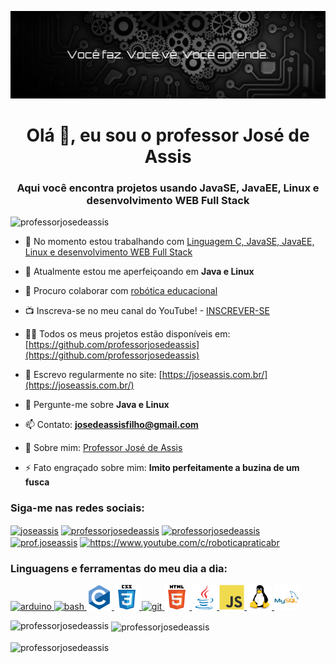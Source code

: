 ![banner](https://github.com/professorjosedeassis/joseassis/blob/main/img/bannerpro.jpg?raw=true)

<h1 align="center">Olá 👋, eu sou o professor José de Assis</h1>
<h3 align="center">Aqui você encontra projetos usando JavaSE, JavaEE, Linux e desenvolvimento WEB Full Stack</h3>

<p align="left"> <img src="https://komarev.com/ghpvc/?username=professorjosedeassis&label=Profile%20views&color=0e75b6&style=flat" alt="professorjosedeassis" /> </p>

- 🔭 No momento estou trabalhando com [Linguagem C, JavaSE, JavaEE, Linux e desenvolvimento WEB Full Stack](https://joseassis.com.br/)

- 🌱 Atualmente estou me aperfeiçoando em **Java e Linux**

- 👯 Procuro colaborar com [robótica educacional](https://github.com/roboticapratica)

- 📺 Inscreva-se no meu canal do YouTube! - [INSCREVER-SE](https://www.youtube.com/c/RoboticapraticaBr/?sub_confirmation=1)

- 👨‍💻 Todos os meus projetos estão disponíveis em: [https://github.com/professorjosedeassis](https://github.com/professorjosedeassis)

- 📝 Escrevo regularmente no site: [https://joseassis.com.br/](https://joseassis.com.br/)

- 💬 Pergunte-me sobre **Java e Linux**

- 📫 Contato: **josedeassisfilho@gmail.com**

- 📄 Sobre mim: [Professor José de Assis](https://www.linkedin.com/in/professorjosedeassis)

- ⚡ Fato engraçado sobre mim: **Imito perfeitamente a buzina de um fusca**

<h3 align="left">Siga-me nas redes sociais:</h3>
<p align="left">
<a href="https://twitter.com/joseassis" target="blank"><img align="center" src="https://raw.githubusercontent.com/rahuldkjain/github-profile-readme-generator/master/src/images/icons/Social/twitter.svg" alt="joseassis" height="30" width="40" /></a>
<a href="https://linkedin.com/in/professorjosedeassis" target="blank"><img align="center" src="https://raw.githubusercontent.com/rahuldkjain/github-profile-readme-generator/master/src/images/icons/Social/linked-in-alt.svg" alt="professorjosedeassis" height="30" width="40" /></a>
<a href="https://fb.com/professorjosedeassis" target="blank"><img align="center" src="https://raw.githubusercontent.com/rahuldkjain/github-profile-readme-generator/master/src/images/icons/Social/facebook.svg" alt="professorjosedeassis" height="30" width="40" /></a>
<a href="https://instagram.com/prof.joseassis" target="blank"><img align="center" src="https://raw.githubusercontent.com/rahuldkjain/github-profile-readme-generator/master/src/images/icons/Social/instagram.svg" alt="prof.joseassis" height="30" width="40" /></a>
<a href="https://www.youtube.com/c/https://www.youtube.com/c/roboticapraticabr" target="blank"><img align="center" src="https://raw.githubusercontent.com/rahuldkjain/github-profile-readme-generator/master/src/images/icons/Social/youtube.svg" alt="https://www.youtube.com/c/roboticapraticabr" height="30" width="40" /></a>
</p>

<h3 align="left">Linguagens e ferramentas do meu dia a dia:</h3>
<p align="left"> <a href="https://www.arduino.cc/" target="_blank" rel="noreferrer"> <img src="https://cdn.worldvectorlogo.com/logos/arduino-1.svg" alt="arduino" width="40" height="40"/> </a> <a href="https://www.gnu.org/software/bash/" target="_blank" rel="noreferrer"> <img src="https://www.vectorlogo.zone/logos/gnu_bash/gnu_bash-icon.svg" alt="bash" width="40" height="40"/> </a> <a href="https://www.cprogramming.com/" target="_blank" rel="noreferrer"> <img src="https://raw.githubusercontent.com/devicons/devicon/master/icons/c/c-original.svg" alt="c" width="40" height="40"/> </a> <a href="https://www.w3schools.com/css/" target="_blank" rel="noreferrer"> <img src="https://raw.githubusercontent.com/devicons/devicon/master/icons/css3/css3-original-wordmark.svg" alt="css3" width="40" height="40"/> </a> <a href="https://git-scm.com/" target="_blank" rel="noreferrer"> <img src="https://www.vectorlogo.zone/logos/git-scm/git-scm-icon.svg" alt="git" width="40" height="40"/> </a> <a href="https://www.w3.org/html/" target="_blank" rel="noreferrer"> <img src="https://raw.githubusercontent.com/devicons/devicon/master/icons/html5/html5-original-wordmark.svg" alt="html5" width="40" height="40"/> </a> <a href="https://www.java.com" target="_blank" rel="noreferrer"> <img src="https://raw.githubusercontent.com/devicons/devicon/master/icons/java/java-original.svg" alt="java" width="40" height="40"/> </a> <a href="https://developer.mozilla.org/en-US/docs/Web/JavaScript" target="_blank" rel="noreferrer"> <img src="https://raw.githubusercontent.com/devicons/devicon/master/icons/javascript/javascript-original.svg" alt="javascript" width="40" height="40"/> </a> <a href="https://www.linux.org/" target="_blank" rel="noreferrer"> <img src="https://raw.githubusercontent.com/devicons/devicon/master/icons/linux/linux-original.svg" alt="linux" width="40" height="40"/> </a> <a href="https://www.mysql.com/" target="_blank" rel="noreferrer"> <img src="https://raw.githubusercontent.com/devicons/devicon/master/icons/mysql/mysql-original-wordmark.svg" alt="mysql" width="40" height="40"/> </a> </p>

<p><img align="left" src="https://github-readme-stats.vercel.app/api/top-langs?username=professorjosedeassis&show_icons=true&theme=dark&locale=en&layout=compact" alt="professorjosedeassis" /></p>

<p>&nbsp;<img align="center" src="https://github-readme-stats.vercel.app/api?username=professorjosedeassis&show_icons=true&theme=dark&locale=en" alt="professorjosedeassis" /></p>

<p><img align="center" src="https://github-readme-streak-stats.herokuapp.com/?user=professorjosedeassis&theme=dark" alt="professorjosedeassis" /></p>

